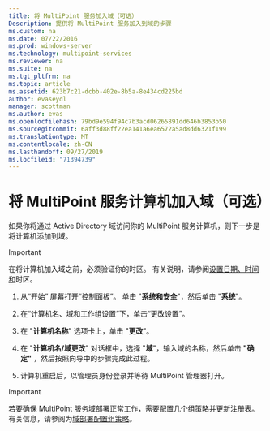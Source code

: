 ```yaml
---
title: 将 MultiPoint 服务加入域（可选）
Description: 提供将 MultiPoint 服务加入到域的步骤
ms.custom: na
ms.date: 07/22/2016
ms.prod: windows-server
ms.technology: multipoint-services
ms.reviewer: na
ms.suite: na
ms.tgt_pltfrm: na
ms.topic: article
ms.assetid: 623b7c21-dcbb-402e-8b5a-8e434cd225bd
author: evaseydl
manager: scottman
ms.author: evas
ms.openlocfilehash: 79bd9e594f94c7b3acd06265891dd646b3853b50
ms.sourcegitcommit: 6aff3d88ff22ea141a6ea6572a5ad8dd6321f199
ms.translationtype: MT
ms.contentlocale: zh-CN
ms.lasthandoff: 09/27/2019
ms.locfileid: "71394739"
---
```

# <a name="join-the-multipoint-services-computer-to-a-domain-optional"></a>将 MultiPoint 服务计算机加入域（可选）
如果你将通过 Active Directory 域访问你的 MultiPoint 服务计算机，则下一步是将计算机添加到域。  
  
> [!IMPORTANT]  
> 在将计算机加入域之前，必须验证你的时区。 有关说明，请参阅[设置日期、时间和](Set-the-date--time--and-time-zone.md)时区。  
   
1.  从“开始” 屏幕打开“控制面板”。 单击 "**系统和安全**"，然后单击 "**系统**"。  
  
2.  在“计算机名、域和工作组设置”下，单击“更改设置”。  
  
3.  在 "**计算机名称**" 选项卡上，单击 "**更改**"。  
  
4.  在 "**计算机名/域更改**" 对话框中，选择 "**域**"，输入域的名称，然后单击 **"确定"** ，然后按照向导中的步骤完成此过程。  
  
5.  计算机重启后，以管理员身份登录并等待 MultiPoint 管理器打开。  
  
> [!IMPORTANT]  
> 若要确保 MultiPoint 服务域部署正常工作，需要配置几个组策略并更新注册表。 有关信息，请参阅为[域部署配置组策略](https://technet.microsoft.com/library/dn265982.aspx)。  